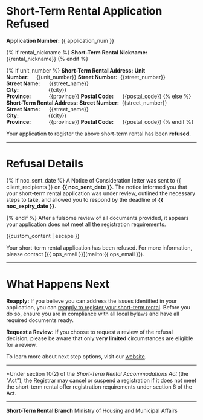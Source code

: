 # Short-Term Rental Application Refused

**Application Number:**
{{ application_num }}

{% if rental_nickname %}
**Short-Term Rental Nickname:**
{{rental_nickname}}
{% endif %}

{% if unit_number %}
**Short-Term Rental Address:**
**Unit Number:**&nbsp;&nbsp;&nbsp;&nbsp;&nbsp;{{unit_number}}
**Street Number:**&nbsp;  {{street_number}}  
**Street Name:**&nbsp;&nbsp;&nbsp;&nbsp;&nbsp;    {{street_name}}  
**City:**&nbsp;&nbsp;&nbsp;&nbsp;&nbsp;&nbsp;&nbsp;&nbsp;&nbsp;&nbsp;&nbsp;&nbsp;&nbsp;&nbsp;&nbsp;&nbsp;&nbsp;&nbsp;&nbsp;&nbsp;{{city}}  
**Province:**&nbsp;&nbsp;&nbsp;&nbsp;&nbsp;&nbsp;&nbsp;&nbsp;&nbsp;&nbsp;&nbsp;&nbsp;{{province}}
**Postal Code:**&nbsp;&nbsp;&nbsp;&nbsp;&nbsp;&nbsp;{{postal_code}}
{% else %}
**Short-Term Rental Address:**
**Street Number:**&nbsp;  {{street_number}}  
**Street Name:**&nbsp;&nbsp;&nbsp;&nbsp;&nbsp;    {{street_name}}  
**City:**&nbsp;&nbsp;&nbsp;&nbsp;&nbsp;&nbsp;&nbsp;&nbsp;&nbsp;&nbsp;&nbsp;&nbsp;&nbsp;&nbsp;&nbsp;&nbsp;&nbsp;&nbsp;&nbsp;&nbsp;{{city}}  
**Province:**&nbsp;&nbsp;&nbsp;&nbsp;&nbsp;&nbsp;&nbsp;&nbsp;&nbsp;&nbsp;&nbsp;&nbsp;{{province}}
**Postal Code:**&nbsp;&nbsp;&nbsp;&nbsp;&nbsp;&nbsp;{{postal_code}}
{% endif %}

Your application to register the above short-term rental has been **refused**.

---

# Refusal Details

{% if noc_sent_date %}
A Notice of Consideration letter was sent to {{ client_recipients }} on **{{ noc_sent_date }}**. The notice informed you that your short-term rental application was under review, outlined the necessary steps to take, and allowed you to respond by the deadline of **{{ noc_expiry_date }}**.

{% endif %}
After a fulsome review of all documents provided, it appears your application does not meet all the registration requirements.

{{custom_content | escape }}

Your short-term rental application has been refused. For more information, please contact [{{ ops_email }}](mailto:{{ ops_email }}).

---

# What Happens Next
**Reapply:**  If you believe you can address the issues identified in your application, you can [reapply to register your short-term rental](https://www2.gov.bc.ca/gov/content/housing-tenancy/short-term-rentals/registry/host-registration). Before you do so, ensure you are in compliance with all local bylaws and have all required documents ready.

**Request a Review:** If you choose to request a review of the refusal decision, please be aware that only **very limited** circumstances are eligible for a review.

To learn more about next step options, visit our [website](https://www2.gov.bc.ca/gov/content/housing-tenancy/short-term-rentals/registry/host-registration#afteryouapply).

---
*Under section 10(2) of the _Short-Term Rental Accommodations Act_ (the "Act"), the Registrar may cancel or suspend a registration if it does not meet the short-term rental offer registration requirements under section 6 of the Act.

---

**Short-Term Rental Branch**
Ministry of Housing and Municipal Affairs
